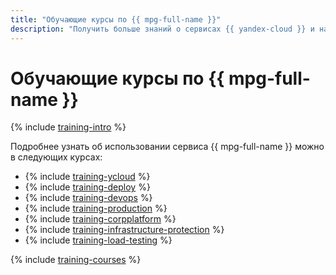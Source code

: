 ```yaml
---
title: "Обучающие курсы по {{ mpg-full-name }}"
description: "Получить больше знаний о сервисах {{ yandex-cloud }} и научиться использовать их для решения конкретных практических задач можно с помощью обучающих онлайн-курсов. Эти курсы разработаны архитекторами {{ yandex-cloud }}, бесплатны и позволяют глубже изучить нужные вам темы в удобном для вас темпе."
---
```


# Обучающие курсы по {{ mpg-full-name }}

{% include [training-intro](../_includes/training/training-intro.md) %}

Подробнее узнать об использовании сервиса {{ mpg-full-name }} можно в следующих курсах:
* {% include [training-ycloud](../_includes/training/training-csi.md) %}
* {% include [training-deploy](../_includes/training/training-gid.md) %}
* {% include [training-devops](../_includes/training/training-dde.md) %}
* {% include [training-production](../_includes/training/training-ppp.md) %}
* {% include [training-corpplatform](../_includes/training/training-cdp.md) %}
* {% include [training-infrastructure-protection](../_includes/training/training-pce.md) %}
* {% include [training-load-testing](../_includes/training/training-load-testing.md) %}

{% include [training-courses](../_includes/training/training-courses.md) %}